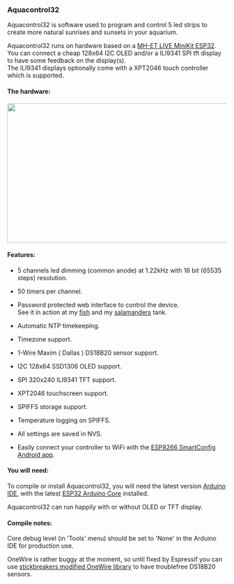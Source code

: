 ### Aquacontrol32

Aquacontrol32 is software used to program and control 5 led strips to create more natural sunrises and sunsets in your aquarium.

Aquacontrol32 runs on hardware based on a [MH-ET LIVE MiniKit ESP32](http://mh.nodebb.com/topic/8/new-mh-et-live-minikit-for-esp32).
<br>You can connect a cheap 128x64 I2C OLED and/or a ILI9341 SPI tft display to have some feedback on the display(s). 
<br>The ILI9341 displays optionally come with a XPT2046 touch controller which is supported.

#### The hardware:

<a href="https://user-images.githubusercontent.com/24290108/33763793-1df0fe98-dc12-11e7-82a5-853e5a1d07d1.JPG"><img src="https://user-images.githubusercontent.com/24290108/33763798-2385a69c-dc12-11e7-81c4-2429f2fb88fd.JPG" height="320" width="512" ></a>

#### Features:

- 5 channels led dimming (common anode) at 1.22kHz with 16 bit (65535 steps) resolution.

- 50 timers per channel.

- Password protected web interface to control the device.
<br>See it in action at my [fish](http://thuis.wasietsmet.nl:99/) and my [salamanders](http://thuis.wasietsmet.nl:88/) tank.

- Automatic NTP timekeeping.

- Timezone support.

- 1-Wire Maxim ( Dallas ) DS18B20 sensor support.

- I2C 128x64 SSD1306 OLED support.

- SPI 320x240 ILI9341 TFT support.

- XPT2046 touchscreen support.

- SPIFFS storage support.

- Temperature logging on SPIFFS.

- All settings are saved in NVS.

- Easily connect your controller to WiFi with the [ESP8266 SmartConfig Android app](https://play.google.com/store/apps/details?id=com.cmmakerclub.iot.esptouch&hl=nl).


#### You will need:

To compile or install Aquacontrol32, you will need the latest version [Arduino IDE](https://arduino.cc/), with the latest [ESP32 Arduino Core](https://github.com/espressif/arduino-esp32) installed.

Aquacontrol32 can run happily with or without OLED or TFT display.

#### Compile notes:

Core debug level (in 'Tools' menu) should be set to 'None' in the Arduino IDE for production use.

OneWire is rather buggy at the moment, so until fixed by Espressif you can use [stickbreakers modified OneWire library](https://github.com/stickbreaker/OneWire) to have troublefree DS18B20 sensors.
